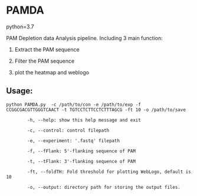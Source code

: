# PAMDA
python=3.7

PAM Depletion data Analysis pipeline. Including 3 main function:

1. Extract the PAM sequence
        
2. Filter the PAM sequence
        
3. plot the heatmap and weblogo
        
## Usage:
```
python PAMDA.py  -c /path/to/con -e /path/to/exp -f CCGGCGACGTTGGGTCAACT -t TGTCCTCTTCCTCTTTAGCG -ft 10 -o /path/to/save

        -h, --help: show this help message and exit

        -c, --control: control filepath

        -e, --experiment: '.fastq' filepath

        -f, --fFlank: 5'-flanking sequence of PAM

        -t, --tFlank: 3'-flanking sequence of PAM

        -ft, --foldTH: Fold threshold for plotting WebLogo, default is 10

        -o, --output: directory path for storing the output files. 

```
